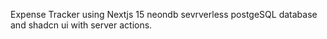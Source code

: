 Expense Tracker using Nextjs 15 neondb sevrverless postgeSQL database and shadcn ui with server actions.
